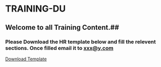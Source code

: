 # TRAINING-DU
## Welcome to all Training Content.##

### Please Download the HR template below and fill the relevent sections. Once filled email it to xxx@y.com ###

[Download Template](https://raw.githubusercontent.com/FurqanKhan1/D/master/template.xlsm)
